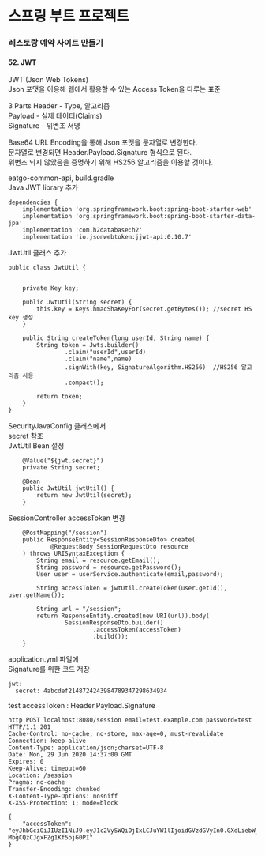 # 스프링 부트 프로젝트
### 레스토랑 예약 사이트 만들기 

#### 52. JWT  

JWT (Json Web Tokens)   
Json 포맷을 이용해 웹에서 활용할 수 있는 Access Token을 다루는 표준  

3 Parts
Header - Type, 알고리즘  
Payload - 실제 데이터(Claims)  
Signature - 위변조 서명  

Base64 URL Encoding을 통해 Json 포맷을 문자열로 변경한다.  
문자열로 변경되면 Header.Payload.Signature 형식으로 된다.       
위변조 되지 않았음을 증명하기 위해 HS256 알고리즘을 이용할 것이다.  


eatgo-common-api, build.gradle  
Java JWT library 추가  
```
dependencies {
    implementation 'org.springframework.boot:spring-boot-starter-web'
    implementation 'org.springframework.boot:spring-boot-starter-data-jpa'
    implementation 'com.h2database:h2'
    implementation 'io.jsonwebtoken:jjwt-api:0.10.7'

```


JwtUtil 클래스 추가
```
public class JwtUtil {


    private Key key;

    public JwtUtil(String secret) {
        this.key = Keys.hmacShaKeyFor(secret.getBytes()); //secret HS key 생성  
    }

    public String createToken(long userId, String name) {
        String token = Jwts.builder()  
                .claim("userId",userId)  
                .claim("name",name)  
                .signWith(key, SignatureAlgorithm.HS256)  //HS256 알고리즘 사용  
                .compact();

        return token;
    }
}
```

SecurityJavaConfig 클래스에서  
secret 참조   
JwtUtil Bean 설정  
```
    @Value("${jwt.secret}")
    private String secret;

    @Bean
    public JwtUtil jwtUtil() {
        return new JwtUtil(secret);
    }
```

SessionController accessToken 변경  
```
    @PostMapping("/session")
    public ResponseEntity<SessionResponseDto> create(
            @RequestBody SessionRequestDto resource
    ) throws URISyntaxException {
        String email = resource.getEmail();
        String password = resource.getPassword();
        User user = userService.authenticate(email,password);

        String accessToken = jwtUtil.createToken(user.getId(), user.getName());

        String url = "/session";
        return ResponseEntity.created(new URI(url)).body(
                SessionResponseDto.builder()
                        .accessToken(accessToken)
                        .build());
    }

```

application.yml 파일에  
Signature를 위한 코드 저장  
```
jwt:
  secret: 4abcdef2148724243984789347298634934
```

test
accessToken : Header.Payload.Signature
```shell script
http POST localhost:8080/session email=test.example.com password=test
HTTP/1.1 201 
Cache-Control: no-cache, no-store, max-age=0, must-revalidate
Connection: keep-alive
Content-Type: application/json;charset=UTF-8
Date: Mon, 29 Jun 2020 14:37:00 GMT
Expires: 0
Keep-Alive: timeout=60
Location: /session
Pragma: no-cache
Transfer-Encoding: chunked
X-Content-Type-Options: nosniff
X-XSS-Protection: 1; mode=block

{
    "accessToken": "eyJhbGciOiJIUzI1NiJ9.eyJ1c2VySWQiOjIxLCJuYW1lIjoidGVzdGVyIn0.GXdLiebW_gngO3Tpi8r-MbgCQzCJgxFZg1Kf5ojG0PI"
}
```
  
  
